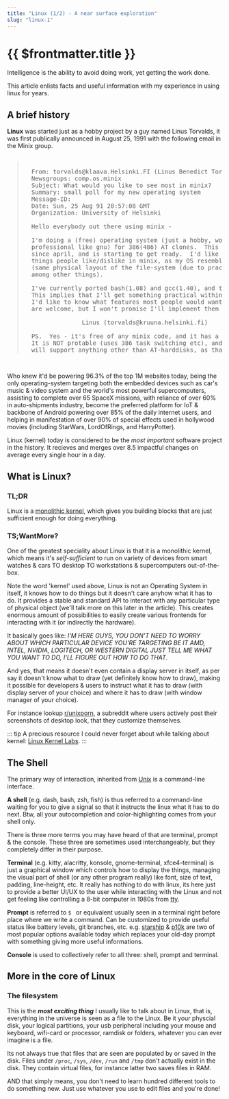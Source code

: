 ```yaml
---
title: "Linux (1/2) - A near surface exploration"
slug: "linux-1"
---
```


# {{ $frontmatter.title }}

<Quote author="Linus Torvalds">Intelligence is the ability to avoid doing work, yet getting the work done.</Quote>

This article enlists facts and useful information with my experience in using linux for years.

## A brief history

**Linux** was started just as a hobby project by a guy named Linus Torvalds, it was first publically announced in August 25, 1991 with the following email in the Minix group.

<pre style="font-size: 14px; overflow-x: auto;">
<blockquote>
  From: torvalds@klaava.Helsinki.FI (Linus Benedict Torvalds)
  Newsgroups: comp.os.minix
  Subject: What would you like to see most in minix?
  Summary: small poll for my new operating system
  Message-ID:
  Date: Sun, 25 Aug 91 20:57:08 GMT
  Organization: University of Helsinki

  Hello everybody out there using minix -

  I'm doing a (free) operating system (just a hobby, won't be big and
  professional like gnu) for 386(486) AT clones.  This has been brewing
  since april, and is starting to get ready.  I'd like any feedback on
  things people like/dislike in minix, as my OS resembles it somewhat
  (same physical layout of the file-system (due to practical reasons)
  among other things).

  I've currently ported bash(1.08) and gcc(1.40), and things seem to work.
  This implies that I'll get something practical within a few months, and
  I'd like to know what features most people would want.  Any suggestions
  are welcome, but I won't promise I'll implement them :-)

                Linus (torvalds@kruuna.helsinki.fi)

  PS.  Yes - it's free of any minix code, and it has a multi-threaded fs.
  It is NOT protable (uses 386 task switching etc), and it probably never
  will support anything other than AT-harddisks, as that's all I have :-(.
</blockquote>
</pre>

Who knew it'd be powering 96.3% of the top 1M websites today, being the only operating-system targeting both the embedded devices such as car's music & video system and the world's most powerful supercomputers, assisting to complete over 65 SpaceX missions, with reliance of over 60% in auto-shipments industry, become the preferred platform for IoT & backbone of Android powering over 85% of the daily internet users, and helping in manifestation of over 90% of special effects used in hollywood movies (including StarWars, LordOfRings, and HarryPotter).

Linux (kernel) today is considered to be the *most important* software project in the history. It recieves and merges over 8.5 impactful changes on average every single hour in a day.


## What is Linux?

### TL;DR

Linux is a [monolithic kernel](https://www.javatpoint.com/monolithic-structure-of-operating-system), which gives you building blocks that are just sufficient enough for doing everything.

### TS;WantMore?

One of the greatest speciality about Linux is that it is a monolithic kernel, which means it's *self-sufficient* to run on variety of devices from smart watches & cars TO desktop TO workstations & supercomputers out-of-the-box.

Note the word 'kernel' used above, Linux is not an Operating System in itself, it knows how to do things but it doesn't care anyhow what it has to do. It provides a stable and standard API to interact with any particular type of physical object (we'll talk more on this later in the article). This creates enormous amount of possibilities to easily create various frontends for interacting with it (or indirectly the hardware).

It basically goes like: *I'M HERE GUYS, YOU DON'T NEED TO WORRY ABOUT WHICH PARTICULAR DEVICE YOU'RE TARGETING BE IT AMD, INTEL, NVIDIA, LOGITECH, OR WESTERN DIGITAL JUST TELL ME WHAT YOU WANT TO DO, I'LL FIGURE OUT HOW TO DO THAT.*

And yes, that means it doesn't even contain a display server in itself, as per say it doesn't know what to draw (yet definitely know how to draw), making it possible for developers & users to instruct what it has to draw (with display server of your choice) and where it has to draw (with window manager of your choice).

For instance lookup [r/unixporn](https://www.reddit.com/r/unixporn), a subreddit where users actively post their screenshots of desktop look, that they customize themselves.

::: tip
A precious resource I could never forget about while talking about kernel: [Linux Kernel Labs](https://linux-kernel-labs.github.io/refs/heads/master/lectures/intro.html).
:::

## The Shell

The primary way of interaction, inherited from [Unix](https://en.wikipedia.org/wiki/Unix) is a command-line interface.

**A shell** (e.g. dash, bash, zsh, fish) is thus referred to a command-line waiting for you to give a signal so that it instructs the linux what it has to do next. Btw, all your autocompletion and color-highlighting comes from your shell only.

There is three more terms you may have heard of that are terminal, prompt & the console. These three are sometimes used interchangeably, but they completely differ in their purpose.

**Terminal** (e.g. kitty, alacritty, konsole, gnome-terminal, xfce4-terminal) is just a graphical window which controls how to display the things, managing the visual part of shell (or any other program really) like font, size of text, padding, line-height, etc. It really has nothing to do with linux, its here just to provide a better UI/UX to the user while interacting with the Linux and not get feeling like controlling a 8-bit computer in 1980s from [tty](https://itsfoss.com/what-is-tty-in-linux).

**Prompt** is referred to `$ ` or equivalent usually seen in a terminal right before place where we write a command. Can be customized to provide useful status like battery levels, git branches, etc. e.g. [starship](https://starship.rs) & [p10k](https://github.com/romkatv/powerlevel10k) are two of most popular options available today which replaces your old-day prompt with something giving more useful informations.

**Console** is used to collectively refer to all three: shell, prompt and terminal.

## More in the core of Linux

### The filesystem

This is the ***most exciting thing*** I usually like to talk about in Linux, that is, everything in the universe is seen as a file to the Linux. Be it your physcial disk, your logical partitions, your usb peripheral including your mouse and keyboard, wifi-card or processor, ramdisk or folders, whatever you can ever imagine is a file.

Its not always true that files that are seen are populated by or saved in the disk. Files under `/proc`, `/sys`, `/dev`, `/run` and `/tmp` don't actually exist in the disk. They contain virtual files, for instance latter two saves files in RAM.

AND that simply means, you don't need to learn hundred different tools to do something new. Just use whatever you use to edit files and you're done!

<!--
And you can use the same tools you use to edit a file to change behavior in these physical objects. You don't need to learn or lookup anything new (although locations of these files initially).

For example:

```bash
# Prints temperature of various parts of CPU and wifi-card
$ cat <(paste /sys/class/hwmon/hwmon*/temp*_label) <(paste /sys/class/hwmon/hwmon*/temp*_input) | expand -t15
Composite      Sensor 1       Sensor 2       Package id 0   Core 0         Core 1         Core 2         Core 3
43850          43850          40850          43800          43000          40000          41000          38000          37000          33000

# Prints everything printable from first partition of the disk
$ sudo strings /dev/nvme0n1p1

# Write 0 to the whole physical disk, WARNING: Don't do it, files being deleted are irrecoverable.
# Both the commands are equivalent
$ cat /dev/zero > /dev/nvme0n1
$ sudo dd if=/dev/zero of=/dev/nvme0n1
```

And filesystem is not absolute, everything starts from root (`/`) from a certain partition defined in `/etc/fstab` and then it starts to emulate that other devices (like your usb pendrive) are contained within itself (e.g. in `/media/sandisk1`), in reality, obviously it isn't.

## What is (the point of) Linux & why you should consider it?

Linux is a minimal & clean design which gives you building blocks that are just sufficient enough for doing everything.

* It is lightweight and generally performant.
* Extremely [customizable](https://www.reddit.com/r/unixporn) for specific workflows and hardware requirements.
* Make sures the software you're downloading is coming from a trusted source, so you don't have to identify which 1 of the top 4 google results is legit.
* Is transparent, modular & easy to debug.

<details>
<summary class="sticky top-0 cursor-pointer"><b>Examples of customization / stuffs you can perform (*CLICK ME*):</b></summary>

<iframe id="reddit-embed" src="https://www.redditmedia.com/r/unixporn/comments/m5522z/grub2_had_some_fun_with_grub/?ref_source=embed&amp;ref=share&amp;embed=true&amp;theme=dark" sandbox="allow-scripts allow-same-origin allow-popups" style="border: none;" height="529" width="640" scrolling="no"></iframe>

<iframe id="reddit-embed" src="https://www.redditmedia.com/r/unixporn/comments/pq8m5r/dwm_widgets_two_layout_do_you_like_light_theme/?ref_source=embed&amp;ref=share&amp;embed=true&amp;theme=dark" sandbox="allow-scripts allow-same-origin allow-popups" style="border: none;" height="529" width="640" scrolling="no"></iframe>

<iframe id="reddit-embed" src="https://www.redditmedia.com/r/unixporn/comments/vl09nw/newm_the_best_wayland_compositor_scrolling_tiling/?ref_source=embed&amp;ref=share&amp;embed=true&amp;theme=dark&amp;autoStart=false" sandbox="allow-scripts allow-same-origin allow-popups" style="border: none;" height="431" width="640" scrolling="no"></iframe>

<iframe id="reddit-embed" src="https://www.redditmedia.com/r/unixporn/comments/v7wnp6/hyprland_a_beautiful_wayland_compositor/?ref_source=embed&amp;ref=share&amp;embed=true&amp;theme=dark" sandbox="allow-scripts allow-same-origin allow-popups" style="border: none;" height="412" width="640" scrolling="no"></iframe>

<iframe id="reddit-embed" src="https://www.redditmedia.com/r/unixporn/comments/j3mfc6/i3gaps_ready_for_fall/?ref_source=embed&amp;ref=share&amp;embed=true&amp;theme=dark" sandbox="allow-scripts allow-same-origin allow-popups" style="border: none;" height="529" width="640" scrolling="no"></iframe>

</details>


## What is a linux distro & choosing the best for your needs

A linux distro is a set of tools chosen to make your setup start working for a specific usecase instantly.

*Note: A distro is nothing but a collection of tools (referred to as packages), which can be added/removed in any other distro as well, as time will pass you'll notice only thing one differs by another is the package management and the rate of delivery of package updates.*

As a matter of fact, the *worst* part about
* Windows is "privacy" (does random things on behalf, incl. annoying updates).
* Macos is "customization" (too much locked down).
* Linux is "fragmentation" (too many choices to choose from).

Generally speaking, there are uncountable number of [linux-distros available](https://en.wikipedia.org/wiki/List_of_Linux_distributions) on the planet.

<blockquote>
"When you think of the linux kernel like engine in your car, it answers the question of why there are so many linux distros. Some cars are designed to be fast, some for comfort, some are engineered for enterprise, and others are just for fun. As a developer, linux is like a free engine that you can use to make your own car."
<div class="text-right">- fireship.io</div>
</blockquote>

***[DistroChooser](https://distrochooser.de) is my favourite resource I recommend everyone for choosing their first (or even latter) distro.***


## Installation

![Installation Targets](/blog/linux-1/linux-installation-targets.svg)

Because this article is mainly focused on getting-started, I'm mainly gonna talk about linux for desktops.

The most common way to install any linux-distro for desktop-use is to download the .iso image-file from their respective website and flash it on to a pen-drive using flashing tools (e.g. [balena etcher](https://www.balena.io/etcher) or [rufus](https://rufus.ie/en)), boot from it and follow the guide / on-screen-instructions.

***Bonus:** Because a pen-drive flashing overwrites pen-drive and only one-distro at a time can live on it this way, I personally use [Ventoy](https://www.ventoy.net/en/index.html) a multi-boot usb software that lets me just copy iso file without any external application like a regular file and it becomes ready to boot, plus I can place regular files and continue to use pen-drive as a storage device...*

### Partitioning Notes

At one of the last step in the installation, you'll be prompted to allocate disk space where you're going to install the linux distro. Make sure you make the following partitions in case you choose the manual partitioning (**not recommended for beginners**).

* 1 EFI partition *[fat32]* mounted on `/boot/efi` (>=500M preferred, shared)
* 1 swap partition *[swap]* mounted as `swap` (>=RAM)
* 1 root partition *[ext4]* mounted on `/` (rest of the size)

![Gparted](/blog/linux-1/gparted.jpg)

*Note: Multiple distro install should use seperate swap space, as they are used in hibernation and if reused by another may cause data-loss.*

## Basic components & terminologies

There are exactly 3 things that I think everybody should know while using linux.

### The console

The console is the heart of the Linux OS. Every operation is initiated through it.

Console is a very generic term, and there are actually 3 indivisual-components that builds up a console.
* [**Shell**](https://en.wikipedia.org/wiki/Unix_shell)**:** The ***most important*** part of console, namely interpreter of commands. It is the one which also provides you with tab-completions and syntax-highlighting etc.<br>Learn more about it from [GoalKicker](https://goalkicker.com/BashBook) | [LearnXinYminutes](https://learnxinyminutes.com/docs/bash).<br>e.g. bash zsh fish.
* **Prompt:** The part of visual prompt on the shell just before command.<br>e.g. [starship](https://starship.rs), [powerlevel10k](https://github.com/romkatv/powerlevel10k), ohmyzsh.
* **Terminal:** The graphical interface between the shell and the user, controllling the visual stuffs (fonts, padding, etc).<br>e.g. [kitty](https://sw.kovidgoyal.net/kitty), alacritty, konsole, gnome-terminal, [xfce4-terminal](https://gitlab.xfce.org/apps/xfce4-terminal).

![Console](/blog/linux-1/console.jpg)

*My personal favourites: fish as shell, starship as prompt & kitty as my terminal application.*

### The file structure

***Everything in linux is a file***, and by everything I mean literally everything! Your disk, your logical partitions, your usb peripheral including your mouse and keyboard, ramdisk, folders, whatever you can ever imagine is a file.

Linux (or unix in general e.g. MacOS) starts laying out filesystem from `/` called root (unlike C: D: multiple drives in windows). Every other partition can be mounted as *(emulated to be)* a directory of this root.

<img src="https://linuxconfig.org/wp-content/uploads/2013/03/Directory-Filesystem-Hierarchy-Standard.jpg" width="500px" />

*Note: There are 4 special folders: /sys /proc /dev /tmp which donot actually exist in disk, which may interest you (as I said earlier everything is a file, not just things residing in the disk)*

### The dotfiles (& DRY principle)

If you ever gone through programming, you may have already heard about the [DRY](https://en.wikipedia.org/wiki/Don%27t_repeat_yourself) (Don't Repeat Yourself) principle, that is when you define a function to do same stuff over and over again.

Same thing applies here, if you already setup your linux once, you shouldn't need to set it up all over again if something went wrong.

Every application in linux which follows something called as Unix Philosophy (discussed in [part 2](/blog/linux-2) of article), places all its configuration as flat text files in the `/home/$USER/.config` folder for particular user or `/etc` for universal.

Those files are referred to as dotfiles, they're a few KiB in size and once you have it backed up, you can throw it to any fresh install with applications installed, and your look, feel & customization will be fully replicated in no-time!


## Getting your hands dirty

* Shell Scripting (bash): Learn it from [GoalKicker](https://goalkicker.com/BashBook) | [LearnXinYminutes](https://learnxinyminutes.com/docs/bash).
* [r/unixporn](https://www.reddit.com/r/unixporn): The home for linux & unix customization.
* [ArchWiki](https://wiki.archlinux.org) & [GentooWiki](https://wiki.gentoo.org): The bible of Linux Troubleshooting and How-To(s).
* [Google](http://google.com): Your best friend!
* [ManPage](https://en.wikipedia.org/wiki/Man_page): Best resource to understand any command, type `man <any-command>` to view.<br>
  [TLDR](https://dbrgn.github.io/tealdeer): A less intimidating version of man-pages, only lists what's used the most.
* [Linux-kernel-labs](https://linux-kernel-labs.github.io/refs/heads/master/lectures/intro.html): Understand how linux works (bottom up approach).
-->
